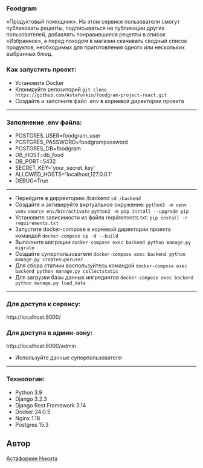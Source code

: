 ### Foodgram

«Продуктовый помощник». На этом сервисе пользователи смогут публиковать рецепты, подписываться на публикации других пользователей, добавлять понравившиеся рецепты в список «Избранное», а перед походом в магазин скачивать сводный список продуктов, необходимых для приготовления одного или нескольких выбранных блюд.

### Как запустить проект:

- Установите Docker
- Клонируйте репозиторий
``` git clone https://github.com/Astaforkin/foodgram-project-react.git ```
- Создайте и заполните файл .env в корневой директории проекта
-- -
### Заполнение .env файла:

- POSTGRES_USER=foodgram_user
- POSTGRES_PASSWORD=foodgrampassword
- POSTGRES_DB=foodgram
- DB_HOST=db_food
- DB_PORT=5432
- SECRET_KEY='your_secret_key'
- ALLOWED_HOSTS='localhost,127.0.0.1'
- DEBUG=True
-- -
- Перейдите в дирректорию /backend
``` cd /backend ```
- Cоздайте и активируйте виртуальное окружение:
``` python3 -m venv venv ```
``` source env/bin/activate ```
``` python3 -m pip install --upgrade pip ```
- Установите зависимости из файла requirements.txt:
``` pip install -r requirements.txt ```
- Запустите docker-compose в корневой директории проекта командой
``` docker-compose up -d --build ```
- Выполните миграции
``` docker-compose exec backend python manage.py migrate ```
- Создайте суперпользователя
``` docker-compose exec backend python manage.py createsuperuser ```
- Для сбора статики воспользуйтесь командой
``` docker-compose exec backend python manage.py collectstatic ```
- Для загрузки базы данных ингрединтов
``` docker-compose exec backend python manage.py load_data ```
-- -
### Для доступа к сервису:
http://localhost:8000/

### Для доступа в админ-зону:
http://localhost:8000/admin
- Используйте данные суперпользователя
-- -
### Технологии:
- Python 3.9
- Django 3.2.3
- Django Rest Framework 3.14
- Docker 24.0.5
- Nginx 1.18
- Postgres 15.3
## Автор

[Астафоркин Никита](https://github.com/Astaforkin)
